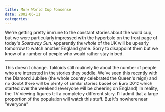 ```yaml
---
title: More World Cup Nonsense
date: 2002-06-11
categories:
---
```


We're getting pretty immune to the constant stories about the world cup, but
we were particularly impressed with the hyperbole on the front page of today's
*Soaraway Sun*. Apparently the *whole* of the UK will be up
early tomorrow to watch another England game. Sorry to disappoint them but we
know of a number of people who would rather stay in bed.

***

This doesn't change. Tabloids still routinely lie about the number of people
who are interested in the stories they peddle. We've seen this recently with
the Diamond Jubilee (the whole country celebrated the Queen's reign) and no
doubt there will be plenty of similar stories based on Euro 2012 which started
over the weekend (everyone will be cheering on England). In reality, the TV
viewing figures tell a completely different story. I'll admit that a large
proportion of the population will watch this stuff. But it's nowhere near
"everyone".

